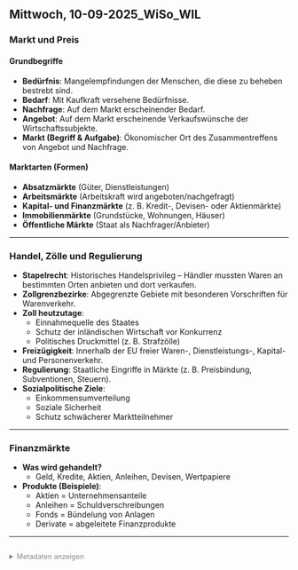 ﻿## Mittwoch, 10-09-2025_WiSo_WIL

### Markt und Preis

#### Grundbegriffe
- **Bedürfnis**: Mangelempfindungen der Menschen, die diese zu beheben bestrebt sind.  
- **Bedarf**: Mit Kaufkraft versehene Bedürfnisse.  
- **Nachfrage**: Auf dem Markt erscheinender Bedarf.  
- **Angebot**: Auf dem Markt erscheinende Verkaufswünsche der Wirtschaftssubjekte.  
- **Markt (Begriff & Aufgabe)**: Ökonomischer Ort des Zusammentreffens von Angebot und Nachfrage.  

#### Marktarten (Formen)
- **Absatzmärkte** (Güter, Dienstleistungen)  
- **Arbeitsmärkte** (Arbeitskraft wird angeboten/nachgefragt)  
- **Kapital- und Finanzmärkte** (z. B. Kredit-, Devisen- oder Aktienmärkte)  
- **Immobilienmärkte** (Grundstücke, Wohnungen, Häuser)  
- **Öffentliche Märkte** (Staat als Nachfrager/Anbieter)

---

### Handel, Zölle und Regulierung

- **Stapelrecht**: Historisches Handelsprivileg – Händler mussten Waren an bestimmten Orten anbieten und dort verkaufen.  
- **Zollgrenzbezirke**: Abgegrenzte Gebiete mit besonderen Vorschriften für Warenverkehr.  
- **Zoll heutzutage**:  
  - Einnahmequelle des Staates  
  - Schutz der inländischen Wirtschaft vor Konkurrenz  
  - Politisches Druckmittel (z. B. Strafzölle)  
- **Freizügigkeit**: Innerhalb der EU freier Waren-, Dienstleistungs-, Kapital- und Personenverkehr.  
- **Regulierung**: Staatliche Eingriffe in Märkte (z. B. Preisbindung, Subventionen, Steuern).  
- **Sozialpolitische Ziele**:  
  - Einkommensumverteilung  
  - Soziale Sicherheit  
  - Schutz schwächerer Marktteilnehmer  

---

### Finanzmärkte

- **Was wird gehandelt?**  
  - Geld, Kredite, Aktien, Anleihen, Devisen, Wertpapiere  
- **Produkte (Beispiele)**:  
  - Aktien = Unternehmensanteile  
  - Anleihen = Schuldverschreibungen  
  - Fonds = Bündelung von Anlagen  
  - Derivate = abgeleitete Finanzprodukte  

---
<details style="margin-top: 2em;">
<summary style="font-size: 0.9em; color: #888;">Metadaten anzeigen</summary>
<p style="font-size: 0.85em; color: grey;">
Teil der FIAE-Umschulung (2025–2027) am BFW Muehlenbeck.<br>
Diese Mitschrift entstand im Unterricht am 10.09.2025 mit WIL.<br>
Sie basiert auf gemeinsam erarbeiteten Inhalten und ergänzenden Übungsbeispielen vom 10.09.2025.<br><br>
Die Version wurde inhaltlich überarbeitet, strukturell optimiert und technisch ergänzt,<br>
um Lernerfolg, Prüfungsrelevanz und Nachvollziehbarkeit zu fördern.<br><br>
Öffentlich dokumentiert zur Wiederholung, Prüfungsvorbereitung und als Orientierungshilfe für Dritte.<br><br>
Quelle: Eigene Mitschrift & Unterrichtsinhalte<br>
Autor: Sean Conroy<br>
Lizenz: <a href="https://creativecommons.org/licenses/by-nc-sa/4.0/" target="_blank">CC BY-NC-SA 4.0</a>
</p>
</details>
